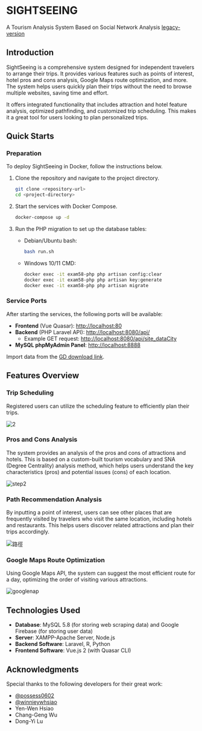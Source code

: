 # SIGHTSEEING 
A Tourism Analysis System Based on Social Network Analysis [legacy-version](https://github.com/possess0602/exam58/blob/master/readme.md)

## Introduction

SightSeeing is a comprehensive system designed for independent travelers to arrange their trips. It provides various features such as points of interest, hotel pros and cons analysis, Google Maps route optimization, and more. The system helps users quickly plan their trips without the need to browse multiple websites, saving time and effort.

It offers integrated functionality that includes attraction and hotel feature analysis, optimized pathfinding, and customized trip scheduling. This makes it a great tool for users looking to plan personalized trips.

## Quick Starts

### Preparation

To deploy SightSeeing in Docker, follow the instructions below.

1. Clone the repository and navigate to the project directory.
    ```bash
    git clone <repository-url>
    cd <project-directory>
    ```

2. Start the services with Docker Compose.
    ```bash
    docker-compose up -d
    ```

3. Run the PHP migration to set up the database tables:
    * Debian/Ubuntu bash:
      ```bash
      bash run.sh
      ```
    * Windows 10/11 CMD:
      ```bash
      docker exec -it exam58-php php artisan config:clear
      docker exec -it exam58-php php artisan key:generate
      docker exec -it exam58-php php artisan migrate
      ```

### Service Ports

After starting the services, the following ports will be available:
- **Frontend** (Vue Quasar): [http://localhost:80](http://localhost:80)
- **Backend** (PHP Laravel API): [http://localhost:8080/api/](http://localhost:8080/api/)
  - Example GET request: [http://localhost:8080/api/site_dataCity](http://localhost:8080/api/site_dataCity)
- **MySQL phpMyAdmin Panel**: [http://localhost:8888](http://localhost:8888)

Import data from the [GD download link](https://google.com).

## Features Overview

### Trip Scheduling

Registered users can utilize the scheduling feature to efficiently plan their trips.

![2](https://user-images.githubusercontent.com/48153269/192672072-15d27534-eef0-4805-855b-897d097939a6.png)

### Pros and Cons Analysis

The system provides an analysis of the pros and cons of attractions and hotels. This is based on a custom-built tourism vocabulary and SNA (Degree Centrality) analysis method, which helps users understand the key characteristics (pros) and potential issues (cons) of each location.

![step2](https://user-images.githubusercontent.com/48153269/192665673-d0e40df3-168c-41ce-91e9-a0a95b90a10a.png)

### Path Recommendation Analysis

By inputting a point of interest, users can see other places that are frequently visited by travelers who visit the same location, including hotels and restaurants. This helps users discover related attractions and plan their trips accordingly.

![路徑](https://user-images.githubusercontent.com/48153269/192665691-b37602a6-8fe9-49a5-8ebf-397a46dca03e.png)

### Google Maps Route Optimization

Using Google Maps API, the system can suggest the most efficient route for a day, optimizing the order of visiting various attractions.

![googlenap](https://user-images.githubusercontent.com/48153269/192665749-f9547c32-3cf1-45c4-bf4a-f76407a3f556.png)

## Technologies Used

- **Database**: MySQL 5.8 (for storing web scraping data) and Google Firebase (for storing user data)
- **Server**: XAMPP-Apache Server, Node.js
- **Backend Software**: Laravel, R, Python
- **Frontend Software**: Vue.js 2 (with Quasar CLI)

## Acknowledgments

Special thanks to the following developers for their great work:

- [@possess0602](https://github.com/possess0602)
- [@winnieywhsiao](https://github.com/winnieywhsiao)
- Yen-Wen Hsiao
- Chang-Geng Wu
- Dong-Yi Lu
